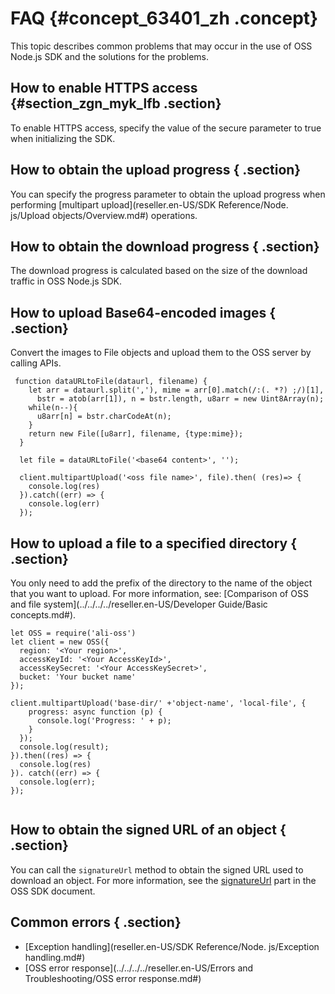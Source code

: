 # FAQ {#concept_63401_zh .concept}

This topic describes common problems that may occur in the use of OSS Node.js SDK and the solutions for the problems.

## How to enable HTTPS access {#section_zgn_myk_lfb .section}

To enable HTTPS access, specify the value of the secure parameter to true when initializing the SDK.

## How to obtain the upload progress { .section}

You can specify the progress parameter to obtain the upload progress when performing [multipart upload](reseller.en-US/SDK Reference/Node. js/Upload objects/Overview.md#) operations.

## How to obtain the download progress { .section}

The download progress is calculated based on the size of the download traffic in OSS Node.js SDK.

## How to upload Base64-encoded images { .section}

Convert the images to File objects and upload them to the OSS server by calling APIs.

```
 function dataURLtoFile(dataurl, filename) {
    let arr = dataurl.split(','), mime = arr[0].match(/:(. *?) ;/)[1],
      bstr = atob(arr[1]), n = bstr.length, u8arr = new Uint8Array(n);
    while(n--){
      u8arr[n] = bstr.charCodeAt(n);
    }
    return new File([u8arr], filename, {type:mime});
  }

  let file = dataURLtoFile('<base64 content>', '');

  client.multipartUpload('<oss file name>', file).then( (res)=> {
    console.log(res)
  }).catch((err) => {
    console.log(err)
  });

```

## How to upload a file to a specified directory { .section}

You only need to add the prefix of the directory to the name of the object that you want to upload. For more information, see: [Comparison of OSS and file system](../../../../reseller.en-US/Developer Guide/Basic concepts.md#).

```
let OSS = require('ali-oss')
let client = new OSS({
  region: '<Your region>',
  accessKeyId: '<Your AccessKeyId>',
  accessKeySecret: '<Your AccessKeySecret>',
  bucket: 'Your bucket name'
});

client.multipartUpload('base-dir/' +'object-name', 'local-file', {
    progress: async function (p) {
      console.log('Progress: ' + p);
    }
  });
  console.log(result);
}).then((res) => {
  console.log(res)
}). catch((err) => {
  console.log(err);
});


```

## How to obtain the signed URL of an object { .section}

You can call the `signatureUrl` method to obtain the signed URL used to download an object. For more information, see the [signatureUrl](https://github.com/ali-sdk/ali-oss#user-content-signatureurlname-options) part in the OSS SDK document.

## Common errors { .section}

-    [Exception handling](reseller.en-US/SDK Reference/Node. js/Exception handling.md#) 
-    [OSS error response](../../../../reseller.en-US/Errors and Troubleshooting/OSS error response.md#) 

